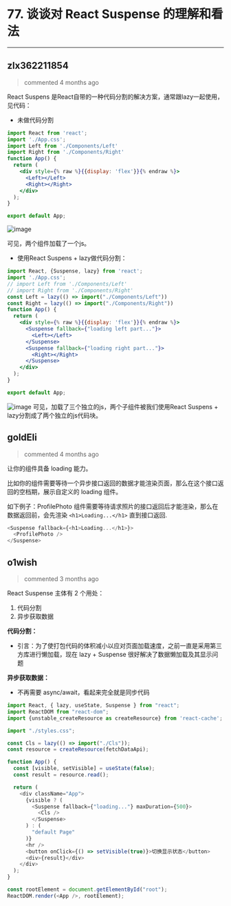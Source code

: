 
 # 77. 谈谈对 React Suspense 的理解和看法 
  
 ***
## zlx362211854 
 > commented 4 months ago 

React Suspens 是React自带的一种代码分割的解决方案，通常跟lazy一起使用，见代码：

* 未做代码分割

```jsx
import React from 'react';
import './App.css';
import Left from './Components/Left'
import Right from './Components/Right'
function App() {
  return (
    <div style={% raw %}{{display: 'flex'}}{% endraw %}>
      <Left></Left>
      <Right></Right>
    </div>
  );
}

export default App;


```
![image](https://user-images.githubusercontent.com/22437181/69029499-179ad900-0a10-11ea-9430-1949d74cea98.png)

可见，两个组件加载了一个js。

* 使用React Suspens + lazy做代码分割：

```jsx
import React, {Suspense, lazy} from 'react';
import './App.css';
// import Left from './Components/Left'
// import Right from './Components/Right'
const Left = lazy(() => import("./Components/Left"))
const Right = lazy(() => import("./Components/Right"))
function App() {
  return (
    <div style={% raw %}{{display: 'flex'}}{% endraw %}>
      <Suspense fallback={"loading left part..."}>
        <Left></Left>
      </Suspense>
      <Suspense fallback={"loading right part..."}>
        <Right></Right>
      </Suspense>
    </div>
  );
}

export default App;

```
![image](https://user-images.githubusercontent.com/22437181/69029456-ec17ee80-0a0f-11ea-9f5f-bbaea4f45032.png)
可见，加载了三个独立的js，两个子组件被我们使用React Suspens + lazy分割成了两个独立的js代码块。

## goldEli 
 > commented 4 months ago 

让你的组件具备 loading 能力。

比如你的组件需要等待一个异步接口返回的数据才能渲染页面，那么在这个接口返回的空档期，展示自定义的 loading 组件。

如下例子：ProfilePhoto 组件需要等待请求照片的接口返回后才能渲染，那么在数据返回前，会先渲染 `<h1>Loading...</h1>` 直到接口返回.


```javascript
<Suspense fallback={<h1>Loading...</h1>}>
  <ProfilePhoto />
</Suspense>

```
## o1wish 
 > commented 3 months ago 

React Suspense 主体有 2 个用处：

1. 代码分割
2. 异步获取数据

**代码分割：**

- 引言：为了使打包代码的体积减小以应对页面加载速度，之前一直是采用第三方库进行懒加载，现在 lazy + Suspense 很好解决了数据懒加载及其显示问题

**异步获取数据：**

- 不再需要 async/await，看起来完全就是同步代码


```javascript
import React, { lazy, useState, Suspense } from "react";
import ReactDOM from "react-dom";
import {unstable_createResource as createResource} from 'react-cache';

import "./styles.css";

const Cls = lazy(() => import("./Cls"));
const resource = createResource(fetchDataApi);

function App() {
  const [visible, setVisible] = useState(false);
  const result = resource.read();

  return (
    <div className="App">
      {visible ? (
        <Suspense fallback={"loading..."} maxDuration={500}>
          <Cls />
        </Suspense>
      ) : (
        "default Page"
      )}
      <hr />
      <button onClick={() => setVisible(true)}>切换显示状态</button>
      <div>{result}</div>
    </div>
  );
}

const rootElement = document.getElementById("root");
ReactDOM.render(<App />, rootElement);

```